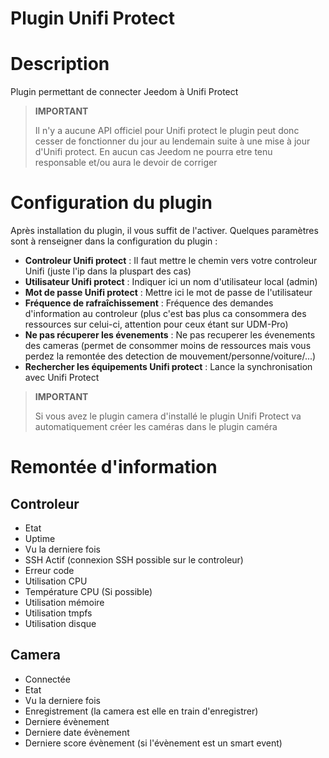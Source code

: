 # Plugin Unifi Protect

# Description

Plugin permettant de connecter Jeedom à Unifi Protect

>**IMPORTANT**
>
>Il n'y a aucune API officiel pour Unifi protect le plugin peut donc cesser de fonctionner du jour au lendemain suite à une mise à jour d'Unifi protect. En aucun cas Jeedom ne pourra etre tenu responsable et/ou aura le devoir de corriger

# Configuration du plugin

Après installation du plugin, il vous suffit de l'activer. Quelques paramètres sont à renseigner dans la configuration du plugin :

-   **Controleur Unifi protect** : Il faut mettre le chemin vers votre controleur Unifi (juste l'ip dans la pluspart des cas)
-   **Utilisateur Unifi protect** : Indiquer ici un nom d'utilisateur local (admin) 
-   **Mot de passe Unifi protect** : Mettre ici le mot de passe de l'utilisateur
-   **Fréquence de rafraîchissement** : Fréquence des demandes d'information au controleur (plus c'est bas plus ca consommera des ressources sur celui-ci, attention pour ceux étant sur UDM-Pro)
-   **Ne pas récuperer les évenements** : Ne pas recuperer les évenements des cameras (permet de consommer moins de ressources mais vous perdez la remontée des detection de mouvement/personne/voiture/...)
-   **Rechercher les équipements Unifi protect** : Lance la synchronisation avec Unifi Protect

>**IMPORTANT**
>
>Si vous avez le plugin camera d'installé le plugin Unifi Protect va automatiquement créer les caméras dans le plugin caméra 

# Remontée d'information

## Controleur

- Etat
- Uptime
- Vu la derniere fois
- SSH Actif (connexion SSH possible sur le controleur)
- Erreur code
- Utilisation CPU
- Température CPU (Si possible)
- Utilisation mémoire
- Utilisation tmpfs
- Utilisation disque

## Camera 

- Connectée
- Etat
- Vu la derniere fois
- Enregistrement (la camera est elle en train d'enregistrer)
- Derniere évènement
- Derniere date évènement
- Derniere score évènement (si l'évènement est un smart event)
